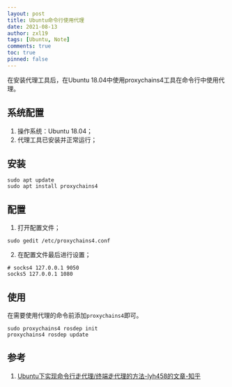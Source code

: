```yaml
---
layout: post
title: Ubuntu命令行使用代理
date: 2021-08-13
author: zxl19
tags: [Ubuntu, Note]
comments: true
toc: true
pinned: false
---
```


在安装代理工具后，在Ubuntu 18.04中使用proxychains4工具在命令行中使用代理。

<!-- more -->

## 系统配置

1. 操作系统：Ubuntu 18.04；
2. 代理工具已安装并正常运行；

## 安装

```shell
sudo apt update
sudo apt install proxychains4
```

## 配置

1. 打开配置文件；

```shell
sudo gedit /etc/proxychains4.conf
```

2. 在配置文件最后进行设置；

```text
# socks4 127.0.0.1 9050
socks5 127.0.0.1 1080
```

## 使用

在需要使用代理的命令前添加`proxychains4`即可。

```shell
sudo proxychains4 rosdep init
proxychains4 rosdep update
```

## 参考

1. [Ubuntu下实现命令行走代理/终端走代理的方法-lyh458的文章-知乎](https://zhuanlan.zhihu.com/p/377550825)
